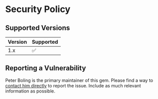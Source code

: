 # Security Policy

## Supported Versions

| Version | Supported |
|---------|-----------|
| 1.x     | ✅         |

## Reporting a Vulnerability

Peter Boling is the primary maintainer of this gem. Please find a way
to [contact him directly](https://railsbling.com/contact) to report the issue. Include as much relevant information as
possible.
